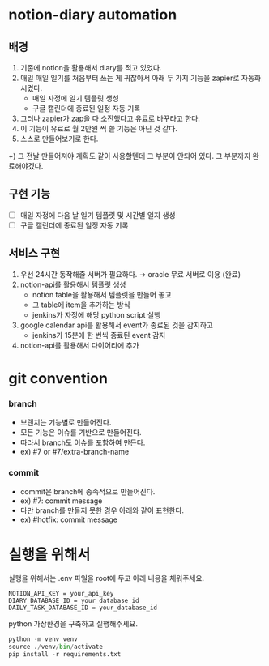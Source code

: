 # notion-diary automation

## 배경
1. 기존에 notion을 활용해서 diary를 적고 있었다.
2. 매일 매일 일기를 처음부터 쓰는 게 귀찮아서 아래 두 가지 기능을 zapier로 자동화시켰다.
   - 매일 자정에 일기 템플릿 생성 
   - 구글 캘린더에 종료된 일정 자동 기록
3. 그러나 zapier가 zap을 다 소진했다고 유료로 바꾸라고 한다.
4. 이 기능이 유료로 월 2만원 씩 쓸 기능은 아닌 것 같다.
5. 스스로 만들어보기로 한다.

+) 그 전날 만들어져야 계획도 같이 사용할텐데 그 부분이 안되어 있다. 그 부분까지 완료해야겠다.

## 구현 기능
- [ ] 매일 자정에 다음 날 일기 템플릿 및 시간별 일지 생성
- [ ] 구글 캘린더에 종료된 일정 자동 기록 

## 서비스 구현
1. 우선 24시간 동작해줄 서버가 필요하다. → oracle 무료 서버로 이용 (완료)
2. notion-api를 활용해서 템플릿 생성
   - notion table을 활용해서 템플릿을 만들어 놓고
   - 그 table에 item을 추가하는 방식
   - jenkins가 자정에 해당 python script 실행
3. google calendar api를 활용해서 event가 종료된 것을 감지하고
   - jenkins가 15분에 한 번씩 종료된 event 감지
4. notion-api를 활용해서 다이어리에 추가


# git convention

### branch
- 브랜치는 기능별로 만들어진다. 
- 모든 기능은 이슈를 기반으로 만들어진다.
- 따라서 branch도 이슈를 포함하여 만든다.
- ex) #7 or #7/extra-branch-name

### commit
- commit은 branch에 종속적으로 만들어진다.
- ex) #7: commit message
- 다만 branch를 만들지 못한 경우 아래와 같이 표현한다.
- ex) #hotfix: commit message

# 실행을 위해서
실행을 위해서는 
.env 파일을 root에 두고 아래 내용을 채워주세요.

```commandline
NOTION_API_KEY = your_api_key
DIARY_DATABASE_ID = your_database_id
DAILY_TASK_DATABASE_ID = your_database_id
```

python 가상환경을 구축하고 실행해주세요.
```python
python -m venv venv 
source ./venv/bin/activate
pip install -r requirements.txt
```